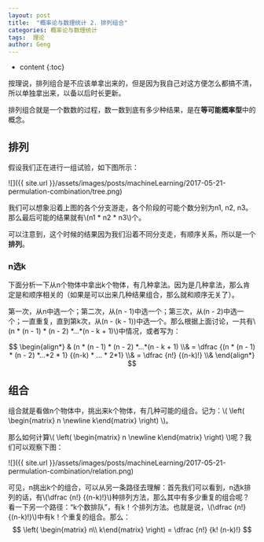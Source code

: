 ```yaml
---
layout: post
title:  "概率论与数理统计 2. 排列组合"
categories: 概率论与数理统计
tags:  理论
author: Geng
---
```


* content
{:toc}


按理说，排列组合是不应该单拿出来的，但是因为我自己对这方便怎么都搞不清，所以单独拿出来，以备以后时长更新。

排列组合就是一个数数的过程，数一数到底有多少种结果，是在**等可能概率型**中的概念。






## 排列
假设我们正在进行一组试验，如下图所示：

![]({{ site.url }}/assets/images/posts/machineLearning/2017-05-21-permulation-combination/tree.png)

我们可以想象沿着上图的各个分支游走，各个阶段的可能个数分别为n1, n2, n3。那么最后可能的结果就有\\(n1 \* n2 \* n3\\)个。

可以注意到，这个时候的结果因为我们沿着不同分支走，有顺序关系，所以是一个**排列**。

### n选k
下面分析一下从n个物体中拿出k个物体，有几种拿法。因为是几种拿法，那么肯定是和顺序相关的（如果是可以出来几种结果组合，那么就和顺序无关了）。

第一次，从n中选一个；第二次，从(n - 1)中选一个；第三次，从(n - 2)中选一个；一直重复，直到第k次，从(n - (k - 1))中选一个。那么根据上面讨论，一共有\\(n \* (n - 1) \* (n - 2) \*...\*(n - k + 1)\\)中情况，或者写为：

$$ \begin{align*} &  (n * (n - 1) * (n - 2) *...*(n - k + 1) \\&
= \dfrac {(n * (n - 1) * (n - 2) *...*2 * 1} {(n-k) * ... * 2*1} \\& 
= \dfrac {n!} {(n-k)!} \\&
\end{align*}
$$

## 组合
组合就是看做n个物体中，挑出来k个物体，有几种可能的组合。记为：\\( \left( \begin{matrix} n \newline k\end{matrix} \right) \\)。

那么如何计算\\( \left( \begin{matrix} n \newline k\end{matrix} \right) \\)呢？我们可以观察下图：

![]({{ site.url }}/assets/images/posts/machineLearning/2017-05-21-permulation-combination/relation.png)

可见，n挑出k个的组合，可以从另一条路径去理解：首先我们可以看到，n选k排列的话，有\\(\dfrac {n!} {(n-k)!}\\)种排列方法，那么其中有多少重复的组合呢？看一下另一个路径：“k个数排队”，有k！个排列方法。也就是说，\\(\dfrac {n!} {(n-k)!}\\)中有k！个重复的组合。那么：
$$ \left( \begin{matrix} n\\ k\end{matrix} \right) = \dfrac {n!} {k! (n-k)!} $$
